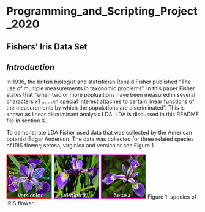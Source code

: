 # Programming_and_Scripting_Project_2020

## Fishers' Iris Data Set

## *Introduction*
In 1936, the british biologist and statistician Ronald Fisher published “The use of multiple measurements in taxonomic problems”. In this paper Fisher states that “when two or more poplualtions have been measured in several characters x1 …….xn special interest attaches to certain linear functions of the measurements by which the populations are discriminated”. This is known as linear discriminant analysis LDA. LDA is discussed in this README file in section X.

To demonstrate LDA Fisher used data that was collected by the American botanist Edgar Anderson. The data was collected for three related species of IRIS flower; setosa, virginica and versicolor see Figure 1.

![Setosa, Versicolor and Virginica IRIS species](Setosa_Versicolor,_Virginica_named.PNG) Figure 1: species of IRIS flower
